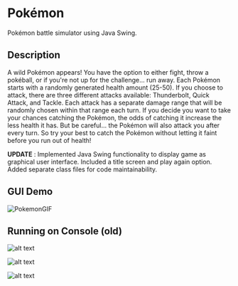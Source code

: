 # Pokémon
Pokémon battle simulator using Java Swing. 

## Description
A wild Pokémon appears! You have the option to either fight, throw a pokéball, or if you're not up for the challenge... run away. Each Pokémon starts with a randomly generated health amount (25-50). If you choose to attack, there are three different attacks available: Thunderbolt, Quick Attack, and Tackle. Each attack has a separate damage range that will be randomly chosen within that range each turn. If you decide you want to take your chances catching the Pokémon, the odds of catching it increase the less health it has. But be careful... the Pokémon will also attack you after every turn. So try your best to catch the Pokémon without letting it faint before you run out of health!

**UPDATE** : Implemented Java Swing functionality to display game as graphical user interface. Included a title screen and play again option. Added separate class files for code maintainability.

## GUI Demo

![PokemonGIF](https://user-images.githubusercontent.com/90816184/148744223-78245002-2e61-45e5-83b7-be277316f9d6.gif)

## Running on Console (old)

![alt text](https://i.postimg.cc/XrygD50Y/Screen-Shot-2021-11-13-at-9-50-15-PM.png)

![alt text](https://i.postimg.cc/Jhq7GFwK/Screen-Shot-2021-11-13-at-10-01-24-PM.png)

![alt text](https://i.postimg.cc/hfYrrr6Y/Screen-Shot-2021-11-13-at-9-49-46-PM.png)

